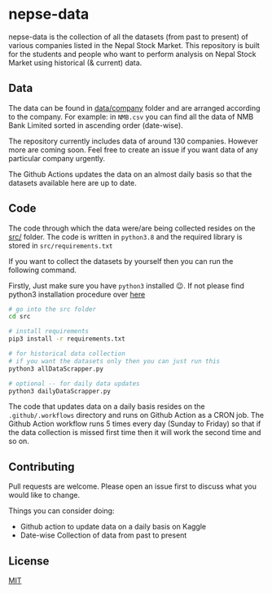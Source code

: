 # nepse-data

nepse-data is the collection of all the datasets (from past to present) of various companies listed in the Nepal Stock Market. This repository is built for the students and people who want to perform analysis on Nepal Stock Market using historical (& current) data.

## Data

The data can be found in [data/company](https://github.com/Aabishkar2/nepse-data/tree/main/data/company) folder and are arranged according to the company. For example: in `NMB.csv` you can find all the data of NMB Bank Limited sorted in ascending order (date-wise).

The repository currently includes data of around 130 companies. However more are coming soon. Feel free to create an issue if
you want data of any particular company urgently.

The Github Actions updates the data on an almost daily basis so that the datasets available here are up to date.

## Code

The code through which the data were/are being collected resides on the [src/](https://github.com/Aabishkar2/nepse-data/tree/main/src) folder. The code is written in `python3.8` and the required library is stored in `src/requirements.txt`

If you want to collect the datasets by yourself then you can run the following command.

Firstly, Just make sure you have `python3` installed 😉. If not please find python3 installation procedure over [here](https://www.python.org/downloads/)

```bash
# go into the src folder
cd src

# install requirements
pip3 install -r requirements.txt

# for historical data collection
# if you want the datasets only then you can just run this
python3 allDataScrapper.py

# optional -- for daily data updates
python3 dailyDataScrapper.py

```

The code that updates data on a daily basis resides on the `.github/.workflows` directory and runs on Github Action as a CRON job. The Github Action workflow runs 5 times every day (Sunday to Friday) so that if the data collection is missed first time then it will work the second time and so on.

## Contributing

Pull requests are welcome. Please open an issue first to discuss what you would like to change.

Things you can consider doing:

- Github action to update data on a daily basis on Kaggle
- Date-wise Collection of data from past to present

## License

[MIT](https://choosealicense.com/licenses/mit/)
